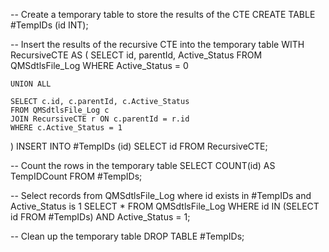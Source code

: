 -- Create a temporary table to store the results of the CTE
CREATE TABLE #TempIDs (id INT);

-- Insert the results of the recursive CTE into the temporary table
WITH RecursiveCTE AS (
    SELECT id, parentId, Active_Status
    FROM QMSdtlsFile_Log
    WHERE Active_Status = 0
    
    UNION ALL
    
    SELECT c.id, c.parentId, c.Active_Status
    FROM QMSdtlsFile_Log c
    JOIN RecursiveCTE r ON c.parentId = r.id
    WHERE c.Active_Status = 1
)
INSERT INTO #TempIDs (id)
SELECT id FROM RecursiveCTE;

-- Count the rows in the temporary table
SELECT COUNT(id) AS TempIDCount FROM #TempIDs;

-- Select records from QMSdtlsFile_Log where id exists in #TempIDs and Active_Status is 1
SELECT * FROM QMSdtlsFile_Log
WHERE id IN (SELECT id FROM #TempIDs)
AND Active_Status = 1;

-- Clean up the temporary table
DROP TABLE #TempIDs;